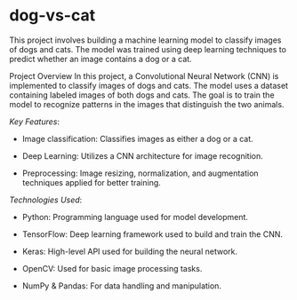 # dog-vs-cat
This project involves building a machine learning model to classify images of dogs and cats. The model was trained using deep learning techniques to predict whether an image contains a dog or a cat.

Project Overview
In this project, a Convolutional Neural Network (CNN) is implemented to classify images of dogs and cats. The model uses a dataset containing labeled images of both dogs and cats. The goal is to train the model to recognize patterns in the images that distinguish the two animals.


_Key Features_:
* Image classification: Classifies images as either a dog or a cat.

- Deep Learning: Utilizes a CNN architecture for image recognition.

- Preprocessing: Image resizing, normalization, and augmentation techniques applied for better training.

_Technologies Used_:

- Python: Programming language used for model development.

- TensorFlow: Deep learning framework used to build and train the CNN.

- Keras: High-level API used for building the neural network.

- OpenCV: Used for basic image processing tasks.

- NumPy & Pandas: For data handling and manipulation.
